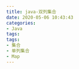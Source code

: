 ```yaml
---
title: java-双列集合
date: 2020-05-06 10:43:43
categories: 
- Java
tags: 
tags: 
- 集合
- 单列集合
- Map 
---
```

